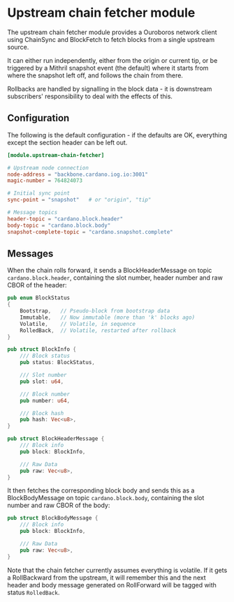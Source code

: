 # Upstream chain fetcher module

The upstream chain fetcher module provides a Ouroboros network client using
ChainSync and BlockFetch to fetch blocks from a single upstream source.

It can either run independently, either from the origin or current tip, or
be triggered by a Mithril snapshot event (the default) where it starts from
where the snapshot left off, and follows the chain from there.

Rollbacks are handled by signalling in the block data - it is downstream
subscribers' responsibility to deal with the effects of this.

## Configuration

The following is the default configuration - if the defaults are OK,
everything except the section header can be left out.

```toml
[module.upstream-chain-fetcher]

# Upstream node connection
node-address = "backbone.cardano.iog.io:3001"
magic-number = 764824073

# Initial sync point
sync-point = "snapshot"   # or "origin", "tip"

# Message topics
header-topic = "cardano.block.header"
body-topic = "cardano.block.body"
snapshot-complete-topic = "cardano.snapshot.complete"
```

## Messages

When the chain rolls forward, it sends a BlockHeaderMessage on topic
`cardano.block.header`, containing the slot number, header number and
raw CBOR of the header:

```rust
pub enum BlockStatus
{
    Bootstrap,   // Pseudo-block from bootstrap data
    Immutable,   // Now immutable (more than 'k' blocks ago)
    Volatile,    // Volatile, in sequence
    RolledBack,  // Volatile, restarted after rollback
}

pub struct BlockInfo {
    /// Block status
    pub status: BlockStatus,

    /// Slot number
    pub slot: u64,

    /// Block number
    pub number: u64,

    /// Block hash
    pub hash: Vec<u8>,
}

pub struct BlockHeaderMessage {
    /// Block info
    pub block: BlockInfo,

    /// Raw Data
    pub raw: Vec<u8>,
}

```

It then fetches the corresponding block body and sends this as a
BlockBodyMessage on topic `cardano.block.body`, containing the slot
number and raw CBOR of the body:

```rust
pub struct BlockBodyMessage {
    /// Block info
    pub block: BlockInfo,

    /// Raw Data
    pub raw: Vec<u8>,
}
```

Note that the chain fetcher currently assumes everything is volatile.
If it gets a RollBackward from the upstream, it will remember this and
the next header and body message generated on RollForward will be
tagged with status `RolledBack`.


